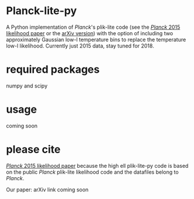 # Planck-lite-py

A Python implementation of *Planck*'s plik-lite code (see the [*Planck* 2015 likelihood paper](https://www.aanda.org/articles/aa/abs/2016/10/aa26926-15/aa26926-15.html) or the [arXiv version](https://arxiv.org/abs/1507.02704)) with the option of including two approximately Gaussian low-l temperature bins to replace the temperature low-l likelihood. Currently just 2015 data, stay tuned for 2018.

# required packages

numpy and scipy 

# usage

coming soon

# please cite

[*Planck* 2015 likelihood paper](https://www.aanda.org/articles/aa/abs/2016/10/aa26926-15/aa26926-15.html) because the high ell plik-lite-py code is based on the public *Planck* plik-lite likelihood code and the datafiles belong to *Planck*.

Our paper: arXiv link coming soon



